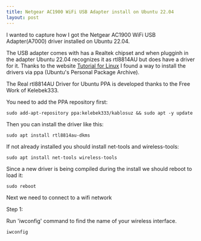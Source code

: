 ```yaml
---
title: Netgear AC1900 WiFi USB Adapter install on Ubuntu 22.04
layout: post
---
```


I wanted to capture how I got the Netgear AC1900 WiFi USB Adapter(A7000) driver installed on Ubuntu 22.04.

The USB adapter comes with has a Realtek chipset and when plugginh in the adapter Ubuntu 22.04  recognizes it as rtl8814AU but does have a driver for it. Thanks to the website [Tutorial for Linux](https://tutorialforlinux.com/) I found a way to install the drivers via ppa (Ubuntu's Personal Package Archive).

The Real rtl8814AU Driver for Ubuntu PPA is developed thanks to the Free Work of Kelebek333.

You need to add the PPA repository first:

```
sudo add-apt-repository ppa:kelebek333/kablosuz && sudo apt -y update
```

Then you can install the driver like this:

```
sudo apt install rtl8814au-dkms
```

If not already installed you should install net-tools and wireless-tools:

```
sudo apt install net-tools wireless-tools
```

Since a new driver is being compiled during the install we should reboot to load it:

```
sudo reboot
```

Next we need to connect to a wifi network

Step 1: 

Run 'iwconfig' command to find the name of your wireless interface.

```
iwconfig
````
